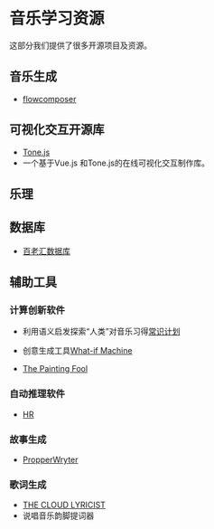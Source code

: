# 音乐学习资源

这部分我们提供了很多开源项目及资源。

## 音乐生成

- [flowcomposer]()

## 可视化交互开源库

- [Tone.js]()
- []() 一个基于Vue.js 和Tone.js的在线可视化交互制作库。

## 乐理

## 数据库

- [百老汇数据库](https://www.ibdb.com/)



## 辅助工具

### 计算创新软件

- 利用语义启发探索“人类”对音乐习得[常识计划](https://www.commonsense.org/)

- 创意生成工具[What-if Machine](http://whatifmachine.org/help/)

- [The Painting Fool]()

### 自动推理软件

- [HR]()

### 故事生成
- [PropperWryter]()

### 歌词生成

- [THE CLOUD LYRICIST]() 
- 说唱音乐韵脚提词器[]()
